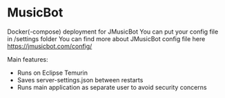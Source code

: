 # MusicBot
Docker(-compose)  deployment for JMusicBot
You can put your config file in /settings folder
You can find more about JMusicBot config file here https://jmusicbot.com/config/


Main features:
 * Runs on Eclipse Temurin
 * Saves server-settings.json between restarts
 * Runs main application as separate user to avoid security concerns 
